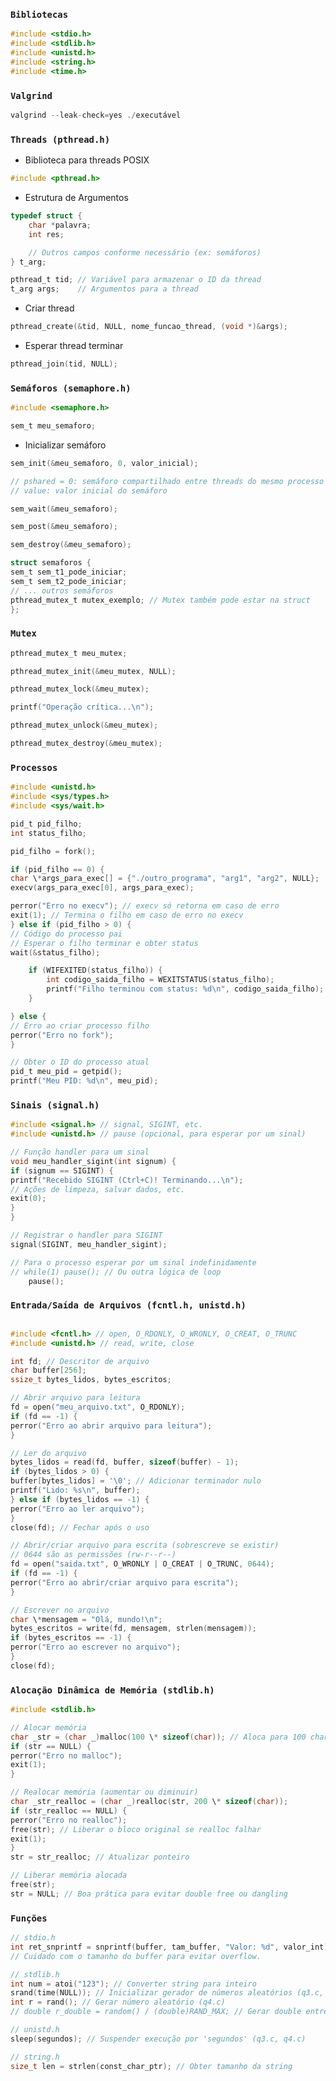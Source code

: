 ### `Bibliotecas`

```c
#include <stdio.h>
#include <stdlib.h>
#include <unistd.h>
#include <string.h>
#include <time.h>
```

### `Valgrind`

```c
valgrind --leak-check=yes ./executável
```

### `Threads (pthread.h)`

- Biblioteca para threads POSIX

```c
#include <pthread.h>
```

- Estrutura de Argumentos

```c
typedef struct {
    char *palavra;
    int res;

    // Outros campos conforme necessário (ex: semáforos)
} t_arg;
```

```c
pthread_t tid; // Variável para armazenar o ID da thread
t_arg args;    // Argumentos para a thread
```

- Criar thread

```c
pthread_create(&tid, NULL, nome_funcao_thread, (void *)&args);
```

- Esperar thread terminar

```c
pthread_join(tid, NULL);
```

### `Semáforos (semaphore.h)`

```c
#include <semaphore.h> 
````
```c
sem_t meu_semaforo;
````


- Inicializar semáforo
```c
sem_init(&meu_semaforo, 0, valor_inicial);

// pshared = 0: semáforo compartilhado entre threads do mesmo processo
// value: valor inicial do semáforo

````
```c
sem_wait(&meu_semaforo);
````
```c
sem_post(&meu_semaforo);
`````

```c
sem_destroy(&meu_semaforo);
````


```c
struct semaforos {
sem_t sem_t1_pode_iniciar;
sem_t sem_t2_pode_iniciar;
// ... outros semáforos
pthread_mutex_t mutex_exemplo; // Mutex também pode estar na struct
};

````
### `Mutex`

```c
pthread_mutex_t meu_mutex;
````

```c
pthread_mutex_init(&meu_mutex, NULL);
`````
```c
pthread_mutex_lock(&meu_mutex);

printf("Operação crítica...\n");

pthread_mutex_unlock(&meu_mutex);
`````
```c
pthread_mutex_destroy(&meu_mutex);
````

### `Processos`
```c
#include <unistd.h> 
#include <sys/types.h> 
#include <sys/wait.h> 
````
```c
pid_t pid_filho;
int status_filho;
````
```c
pid_filho = fork();
````
```c
if (pid_filho == 0) {
char \*args_para_exec[] = {"./outro_programa", "arg1", "arg2", NULL};
execv(args_para_exec[0], args_para_exec);

perror("Erro no execv"); // execv só retorna em caso de erro
exit(1); // Termina o filho em caso de erro no execv
} else if (pid_filho > 0) {
// Código do processo pai
// Esperar o filho terminar e obter status
wait(&status_filho);

    if (WIFEXITED(status_filho)) {
        int codigo_saida_filho = WEXITSTATUS(status_filho);
        printf("Filho terminou com status: %d\n", codigo_saida_filho);
    }

} else {
// Erro ao criar processo filho
perror("Erro no fork");
}
`````

```c
// Obter o ID do processo atual
pid_t meu_pid = getpid();
printf("Meu PID: %d\n", meu_pid); 
````

### `Sinais (signal.h)`
```c
#include <signal.h> // signal, SIGINT, etc.
#include <unistd.h> // pause (opcional, para esperar por um sinal)
````
```c
// Função handler para um sinal
void meu_handler_sigint(int signum) {
if (signum == SIGINT) {
printf("Recebido SIGINT (Ctrl+C)! Terminando...\n");
// Ações de limpeza, salvar dados, etc.
exit(0);
}
}

````
```c
// Registrar o handler para SIGINT
signal(SIGINT, meu_handler_sigint);
`````
```c
// Para o processo esperar por um sinal indefinidamente
// while(1) pause(); // Ou outra lógica de loop
    pause();
```


### `Entrada/Saída de Arquivos (fcntl.h, unistd.h)`
```c

#include <fcntl.h> // open, O_RDONLY, O_WRONLY, O_CREAT, O_TRUNC
#include <unistd.h> // read, write, close
`````
```c
int fd; // Descritor de arquivo
char buffer[256];
ssize_t bytes_lidos, bytes_escritos;
````

```c
// Abrir arquivo para leitura
fd = open("meu_arquivo.txt", O_RDONLY);
if (fd == -1) {
perror("Erro ao abrir arquivo para leitura");
}
````

```c
// Ler do arquivo
bytes_lidos = read(fd, buffer, sizeof(buffer) - 1);
if (bytes_lidos > 0) {
buffer[bytes_lidos] = '\0'; // Adicionar terminador nulo
printf("Lido: %s\n", buffer);
} else if (bytes_lidos == -1) {
perror("Erro ao ler arquivo");
}
close(fd); // Fechar após o uso
`````
```c
// Abrir/criar arquivo para escrita (sobrescreve se existir)
// 0644 são as permissões (rw-r--r--)
fd = open("saida.txt", O_WRONLY | O_CREAT | O_TRUNC, 0644);
if (fd == -1) {
perror("Erro ao abrir/criar arquivo para escrita");
}
`````
```c
// Escrever no arquivo
char \*mensagem = "Olá, mundo!\n";
bytes_escritos = write(fd, mensagem, strlen(mensagem));
if (bytes_escritos == -1) {
perror("Erro ao escrever no arquivo");
}
close(fd);
````


### `Alocação Dinâmica de Memória (stdlib.h)`

```c
#include <stdlib.h>
````
```c
// Alocar memória
char _str = (char _)malloc(100 \* sizeof(char)); // Aloca para 100 chars
if (str == NULL) {
perror("Erro no malloc");
exit(1);
}
`````
```c
// Realocar memória (aumentar ou diminuir)
char _str_realloc = (char _)realloc(str, 200 \* sizeof(char));
if (str_realloc == NULL) {
perror("Erro no realloc");
free(str); // Liberar o bloco original se realloc falhar
exit(1);
}
str = str_realloc; // Atualizar ponteiro
`````
```c
// Liberar memória alocada
free(str);
str = NULL; // Boa prática para evitar double free ou dangling 
```
### `Funções`

```c
// stdio.h
int ret_snprintf = snprintf(buffer, tam_buffer, "Valor: %d", valor_int); // Formatar string
// Cuidado com o tamanho do buffer para evitar overflow.
````
```c
// stdlib.h
int num = atoi("123"); // Converter string para inteiro
srand(time(NULL)); // Inicializar gerador de números aleatórios (q3.c, q4.c)
int r = rand(); // Gerar número aleatório (q4.c)
// double r_double = random() / (double)RAND_MAX; // Gerar double entre 0.0 e 1.0 (q3.c)
`````
```c
// unistd.h
sleep(segundos); // Suspender execução por 'segundos' (q3.c, q4.c)
`````
```c
// string.h
size_t len = strlen(const_char_ptr); // Obter tamanho da string
````
